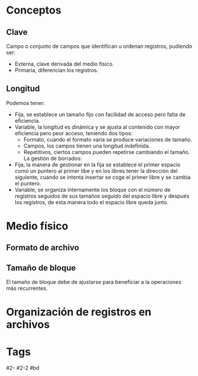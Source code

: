 # Conceptos
## Clave
Campo o conjunto de campos que identifican u ordenan registros, pudiendo ser:
- Externa, clave derivada del medio físico.
- Primaria, diferencian los registros.
## Longitud
Podemos tener:
- Fija, se establece un tamaño fijo con facilidad de acceso pero falta de eficiencia.
- Variable, la longitud es dinámica y se ajusta al contenido con mayor eficiencia pero peor acceso, teniendo dos tipos:
	- Formato, cuando el formato varia se produce variaciones de tamaño.
	- Campos, los campos tienen una longitud indefinida.
	- Repetitivos, ciertos campos pueden repetirse cambiando el tamaño.
La gestión de borrados:
- Fija, la manera de gestionar en la fija se establece el primer espacio como un puntero al primer libe y en los libres tener la dirección del siguiente, cuando se intenta insertar se coge el primer libre y se cambia el puntero.
- Variable, se organiza internamente los bloque con el número de registros seguidos de sus tamaños seguido del espacio libre y después los registros, de esta manera todo el espacio libre queda junto.
# Medio físico
## Formato de archivo
## Tamaño de bloque
El tamaño de bloque debe de ajustarse para beneficiar a la operaciones más recurrentes.
# Organización de registros en archivos
# Tags
#2- 
#2-2 
#bd 
